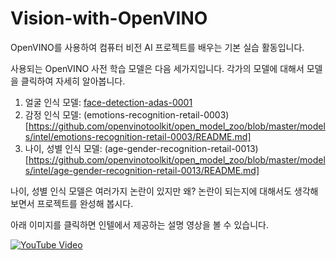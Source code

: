 # Vision-with-OpenVINO

OpenVINO를 사용하여 컴퓨터 비전 AI 프로젝트를 배우는 기본 실습 활동입니다.

사용되는 OpenVINO 사전 학습 모델은 다음 세가지입니다. 각가의 모델에 대해서 모델을 클릭하여 자세히 알아봅니다.
1. 얼굴 인식 모델: [face-detection-adas-0001](https://github.com/openvinotoolkit/open_model_zoo/blob/master/models/intel/age-gender-recognition-retail-0013/README.md)
2. 감정 인식 모델: (emotions-recognition-retail-0003)[https://github.com/openvinotoolkit/open_model_zoo/blob/master/models/intel/emotions-recognition-retail-0003/README.md]
3. 나이, 성별 인식 모델: (age-gender-recognition-retail-0013)[https://github.com/openvinotoolkit/open_model_zoo/blob/master/models/intel/age-gender-recognition-retail-0013/README.md]

나이, 성별 인식 모델은 여러가지 논란이 있지만 왜? 논란이 되는지에 대해서도 생각해 보면서 프로젝트를 완성해 봅시다.

아래 이미지를 클릭하면 인텔에서 제공하는 설명 영상을 볼 수 있습니다. 

[![YouTube Video](https://img.youtube.com/vi/qclC3v-pktI/maxresdefault.jpg)](https://www.youtube.com/watch?v=qclC3v-pktI&list=PLg-UKERBljNykHDPlXXGvrMEdV6ecqRPq)
